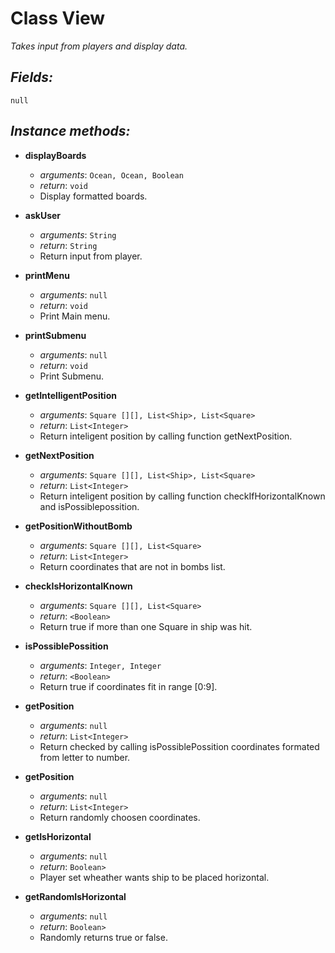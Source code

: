 # Class View
*Takes input from players and display data.*

## _Fields:_
`null`

## _Instance methods:_
- **displayBoards**
    - *arguments*: `Ocean, Ocean, Boolean`
    - *return*: `void`
    - Display formatted boards.

- **askUser**
    - *arguments*: `String`
    - *return*: `String`
    - Return input from player.

- **printMenu**
    - *arguments*: `null`
    - *return*: `void`
    - Print Main menu. 

- **printSubmenu**
    - *arguments*: `null`
    - *return*: `void`
    - Print Submenu. 

- **getIntelligentPosition**
    - *arguments*: `Square [][], List<Ship>, List<Square>`
    - *return*: `List<Integer>`
    - Return inteligent position by calling function  getNextPosition.

- **getNextPosition**
    - *arguments*: `Square [][], List<Ship>, List<Square>`
    - *return*: `List<Integer>`
    - Return inteligent position by calling function checkIfHorizontalKnown and isPossiblepossition.
    
- **getPositionWithoutBomb**
    - *arguments*: `Square [][], List<Square>`
    - *return*: `List<Integer>`
    - Return coordinates that are not in bombs list.

- **checkIsHorizontalKnown**
    - *arguments*: `Square [][], List<Square>`
    - *return*: `<Boolean>`
    - Return true if more than one Square in ship was hit.

- **isPossiblePossition**
    - *arguments*: `Integer, Integer`
    - *return*: `<Boolean>`
    - Return true if coordinates fit in range [0:9].
    
- **getPosition**
    - *arguments*: `null`
    - *return*: `List<Integer>`
    - Return checked by calling isPossiblePossition coordinates formated from letter to number.
    
- **getPosition**
    - *arguments*: `null`
    - *return*: `List<Integer>`
    - Return randomly choosen coordinates.
    
- **getIsHorizontal**
    - *arguments*: `null`
    - *return*: `Boolean>`
    - Player set wheather wants ship to be placed horizontal.
    
- **getRandomIsHorizontal**
    - *arguments*: `null`
    - *return*: `Boolean>`
    - Randomly returns true or false.
    


